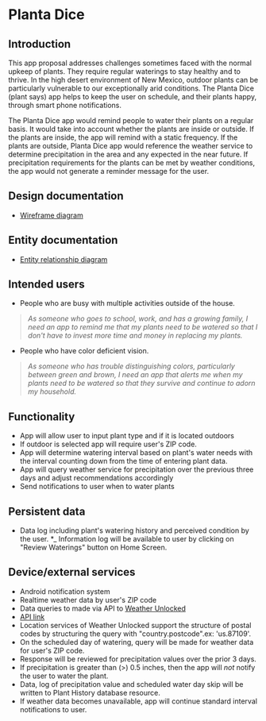 # Planta Dice

## Introduction
This app proposal addresses challenges sometimes faced with the normal upkeep of plants. They require regular waterings to stay healthy and to thrive. In the high desert environment of New Mexico, outdoor plants can be particularly vulnerable to our exceptionally arid conditions. The Planta Dice (plant says) app helps to keep the user on schedule, and their plants happy, through smart phone notifications.

The Planta Dice app would remind people to water their plants on a regular basis. It would take into account whether the plants are inside or outside. If the plants are inside, the app will remind with a static frequency. If the plants are outside, Planta Dice app would reference the weather service to determine precipitation in the area and any expected in the near future. If precipitation requirements for the plants can be met by weather conditions, the app would not generate a reminder message for the user.

## Design documentation

* [Wireframe diagram](wireframe.md)

## Entity documentation

* [Entity relationship diagram](erd.md)

## Intended users

* People who are busy with multiple activities outside of the house.

>_As someone who goes to school, work, and has a growing family, I need an app to remind me that my plants need to be watered so that I don't have to invest more time and money in replacing my plants._  

* People who have color deficient vision.

>_As someone who has trouble distinguishing colors, particularly between green and brown, I need an app that alerts me when my plants need to be watered so that they survive and continue to adorn my household._

## Functionality

* App will allow user to input plant type and if it is located outdoors
* If outdoor is selected app will require user's ZIP code.  
* App will determine watering interval based on plant's water needs with the interval counting down from the time of entering plant data.
* App will query weather service for precipitation over the previous three days and adjust recommendations accordingly
* Send notifications to user when to water plants


## Persistent data

* Data log including plant's watering history and perceived condition by the user.
*_ Information log will be available to user by clicking on "Review Waterings" button on Home Screen.


## Device/external services

* Android notification system
* Realtime weather data by user's ZIP code
* Data queries to made via API to [Weather Unlocked](https://developer.weatherunlocked.com/documentation/localweather)
* [API link](http://api.weatherunlocked.com/)
* Location services of Weather Unlocked support the structure of postal codes by structuring the query with "country.postcode".ex: 'us.87109'.
* On the scheduled day of watering, query will be made for weather data for user's ZIP code.
* Response will be reviewed for precipitation values over the prior 3 days.
* If precipitation is greater than (>) 0.5 inches, then the app will _not_ notify the user to water the plant.
* Data, log of precipitation value and scheduled water day skip will be written to Plant History database resource.
* If weather data becomes unavailable, app will continue standard interval notifications to user.
